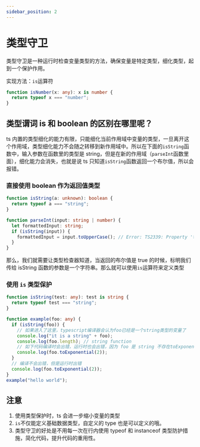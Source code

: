 ```yaml
---
sidebar_position: 2
---
```


# 类型守卫

类型守卫是一种运行时检查变量类型的方法，确保变量是特定类型，细化类型，起到一个保护作用。

实现方法：`is`运算符

```typescript title='类型断言'
function isNumber(x: any): x is number {
  return typeof x === "number";
}
```

## 类型谓词 is 和 boolean 的区别在哪里呢？

ts 内置的类型细化的能力有限，只能细化当前作用域中变量的类型，一旦离开这个作用域，类型细化能力不会随之转移到新作用域中。所以在下面的`isString`函数中，输入参数在函数里的类型是 string，但是在新的作用域（`parseInt`函数里面），细化能力会消失，也就是说 ts 只知道`isString`函数返回一个布尔值，所以会报错。

### 直接使用 boolean 作为返回值类型

```typescript
function isString(a: unknown): boolean {
  return typeof a === "string";
}

function parseInt(input: string | number) {
  let formattedInput: string;
  if (isString(input)) {
    formattedInput = input.toUpperCase(); // Error: TS2339: Property 'toUpperCase' does not exist on type 'number'
  }
}
```

那么，我们就需要让类型检查器知道，当返回的布尔值是 true 的时候，标明我们传给 isString 函数的参数是一个字符串。那么就可以使用`is`运算符来定义类型

### 使用 `is` 类型保护

```typescript
function isString(test: any): test is string {
  return typeof test === "string";
}

function example(foo: any) {
  if (isString(foo)) {
    // 如果进入了这里，typescript编译器会认为foo已经是一个string类型的变量了
    console.log("it is a string" + foo);
    console.log(foo.length); // string function
    // 如下代码编译时会出错，运行时也会出错，因为 foo 是 string 不存在toExponential方法
    console.log(foo.toExponential(2));
  }
  // 编译不会出错，但是运行时出错
  console.log(foo.toExponential(2));
}
example("hello world");
```

## 注意

1. 使用类型保护时，ts 会进一步缩小变量的类型
2. `is`不仅能定义基础数据类型，自定义的 type 也是可以定义的哦。
3. 类型守卫的好处是不用每一次在行内使用 typeof 和 instanceof 类型防护措施，简化代码，提升代码的重用性。
